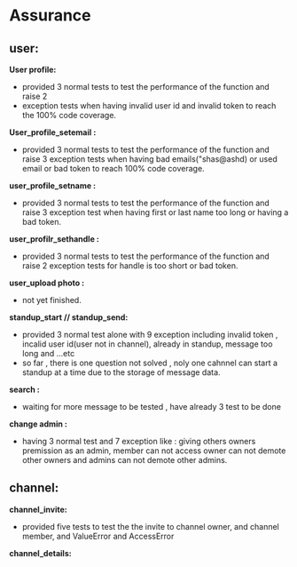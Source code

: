 Assurance
======

## user:

**User profile:**
* provided 3 normal tests to test the performance of the function and raise 2 
* exception  tests when having invalid user id and invalid token to  reach the 100% code coverage.

**User_profile_setemail :**  
* provided 3 normal tests to test the performance of the function and raise 3 exception tests when having bad emails("shas@ashd) or used email or bad token to reach 100% code coverage.

**user_profile_setname :** 
* provided 3 normal tests to test the performance of the function and raise 3 exception test when having first or last name too long or having a bad token.

**user_profilr_sethandle :** 
* provided 3 normal tests to test the performance of the function and raise 2 exception tests for handle is too short or bad token.

**user_upload photo :** 
* not yet finished.

**standup_start // standup_send:**  
* provided 3 normal test alone with 9 exception including invalid token , incalid user id(user not in channel), already in standup, message too long and ...etc
* so far , there is one question not solved , noly one cahnnel can start a standup at a time due to the storage of message data.

**search :**
* waiting for more message to be tested , have already 3 test  to be done

**change admin :** 
* having 3 normal test and 7 exception like : giving others owners premission as an admin, member can not access owner can not demote other owners and admins can not demote other admins.

## channel:

**channel_invite:** 
* provided five tests to test the the invite to channel owner, and channel member, and ValueError and AccessError

**channel_details:**

